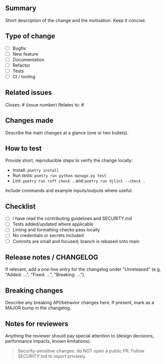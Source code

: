 ## Summary

Short description of the change and the motivation. Keep it concise.

## Type of change

- [ ] Bugfix
- [ ] New feature
- [ ] Documentation
- [ ] Refactor
- [ ] Tests
- [ ] CI / tooling

## Related issues

Closes: # (issue number)
Relates to: #

## Changes made

Describe the main changes at a glance (one or two bullets).

## How to test

Provide short, reproducible steps to verify the change locally:

- Install: `poetry install`
- Run tests: `poetry run python manage.py test`
- Lint: `poetry run ruff check .` and `poetry run djlint --check .`

Include commands and example inputs/outputs where useful.

## Checklist

- [ ] I have read the contributing guidelines and SECURITY.md
- [ ] Tests added/updated where applicable
- [ ] Linting and formatting checks pass locally
- [ ] No credentials or secrets included
- [ ] Commits are small and focused; branch is rebased onto main

## Release notes / CHANGELOG

If relevant, add a one-line entry for the changelog under "Unreleased" (e.g. "Added: ...", "Fixed: ...", "Breaking: ...").

## Breaking changes

Describe any breaking API/behavior changes here. If present, mark as a MAJOR bump in the changelog.

## Notes for reviewers

Anything the reviewer should pay special attention to (design decisions, performance impacts, known limitations).

> Security-sensitive changes: do NOT open a public PR. Follow SECURITY.md to report privately.
